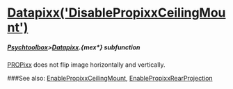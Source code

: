 # [Datapixx('DisablePropixxCeilingMount')](Datapixx-DisablePropixxCeilingMount) 
##### [Psychtoolbox](Psychtoolbox)>[Datapixx](Datapixx).{mex*} subfunction


[PROPixx](PROPixx) does not flip image horizontally and vertically.  
  


###See also:
[EnablePropixxCeilingMount](Datapixx-EnablePropixxCeilingMount), [EnablePropixxRearProjection](Datapixx-EnablePropixxRearProjection)
